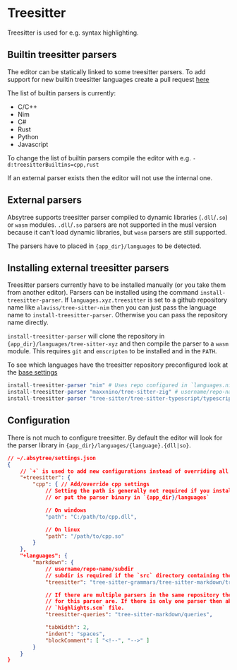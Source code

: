 # Treesitter

Treesitter is used for e.g. syntax highlighting.

## Builtin treesitter parsers

The editor can be statically linked to some treesitter parsers.
To add support for new builtin treesitter languages create a pull request [here](https://github.com/Nimaoth/nimtreesitter)

The list of builtin parsers is currently:
- C/C++
- Nim
- C#
- Rust
- Python
- Javascript

To change the list of builtin parsers compile the editor with e.g. `-d:treesitterBuiltins=cpp,rust`

If an external parser exists then the editor will not use the internal one.

## External parsers

Absytree supports treesitter parser compiled to dynamic libraries (`.dll`/`.so`) or `wasm` modules.
`.dll`/`.so` parsers are not supported in the musl version because it can't load dynamic libraries, but `wasm` parsers are still supported.

The parsers have to placed in `{app_dir}/languages` to be detected.

## Installing external treesitter parsers

Treesitter parsers currently have to be installed manually (or you take them from another editor).
Parsers can be installed using the command `install-treesitter-parser`.
If `languages.xyz.treesitter` is set to a github repository name like `alaviss/tree-sitter-nim` then you can just
pass the language name to `install-treesitter-parser`. Otherwise you can pass the repository name directly.

`install-treesitter-parser` will clone the repository in `{app_dir}/languages/tree-sitter-xyz` and then compile the parser
to a `wasm` module.
This requires `git` and `emscripten` to be installed and in the `PATH`.

To see which languages have the treesitter repository preconfigured look at the [base settings](../config/settings.json)

```nim
install-treesitter-parser "nim" # Uses repo configured in `languages.nim.treesitter`
install-treesitter-parser "maxxnino/tree-sitter-zig" # username/repo-name
install-treesitter-parser "tree-sitter/tree-sitter-typescript/typescript" # Parser is in subdirectory `typescript` in the repository
```

## Configuration

There is not much to configure treesitter. By default the editor will look for the parser library in `{app_dir}/languages/{language}.{dll|so}`.

```json
// ~/.absytree/settings.json
{
    // `+` is used to add new configurations instead of overriding all of them with just these
    "+treesitter": {
        "cpp": { // Add/override cpp settings
            // Setting the path is generally not required if you install the parser using `install-treesitter-parser`
            // or put the parser binary in `{app_dir}/languages`

            // On windows
            "path": "C:/path/to/cpp.dll",

            // On linux
            "path": "/path/to/cpp.so"
        }
    },
    "+languages": {
        "markdown": {
            // username/repo-name/subdir
            // subdir is required if the `src` directory containing the parser is not in the root of the repository
            "treesitter": "tree-sitter-grammars/tree-sitter-markdown/tree-sitter-markdown",

            // If there are multiple parsers in the same repository then you need to specify where the queries
            // for this parser are. If there is only one parser then absytree will find the queries by looking for the
            // `highlights.scm` file.
            "treesitter-queries": "tree-sitter-markdown/queries",

            "tabWidth": 2,
            "indent": "spaces",
            "blockComment": [ "<!--", "-->" ]
        }
    }
}
```
